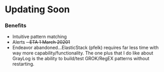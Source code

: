 # Updating Soon
### Benefits
- Intuitive pattern matching 
- Alerts 
~~- ETA 1 March 20201~~
- Endeavor abandoned...ElasticStack (pfelk) requires far less time with way more capability/functionality. The one plus that I do like about GrayLog is the ability to build/test GROK/RegEX patterns without restarting.
